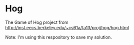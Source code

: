# Hog
The Game of Hog project from http://inst.eecs.berkeley.edu/~cs61a/fa13/proj/hog/hog.html

Note: I'm using this respository to save my solution.

